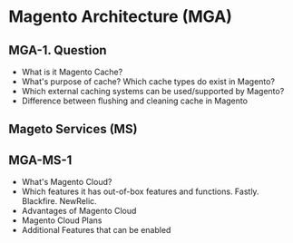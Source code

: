 # Magento Architecture (MGA)

## MGA-1. Question 

- What is it Magento Cache? 
- What's purpose of cache? Which cache types do exist in Magento? 
- Which external caching systems can be used/supported by Magento?
- Difference between flushing and cleaning cache in Magento

## Mageto Services (MS)

## MGA-MS-1

- What's Magento Cloud? 
- Which features it has out-of-box features and functions. Fastly. Blackfire. NewRelic.
- Advantages of Magento Cloud
- Magento Cloud Plans
- Additional Features that can be enabled
